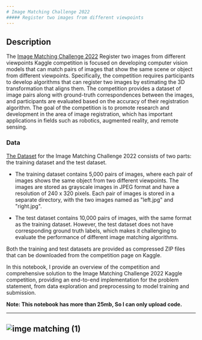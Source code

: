 ```yaml
---
# Image Matching Challenge 2022
##### Register two images from different viewpoints
---
```


## **Description**
The [Image Matching Challenge 2022](https://www.kaggle.com/competitions/image-matching-challenge-2022/overview) Register two images from different viewpoints Kaggle competition is focused on developing computer vision models that can match pairs of images that show the same scene or object from different viewpoints. Specifically, the competition requires participants to develop algorithms that can register two images by estimating the 3D transformation that aligns them. The competition provides a dataset of image pairs along with ground-truth correspondences between the images, and participants are evaluated based on the accuracy of their registration algorithm. The goal of the competition is to promote research and development in the area of image registration, which has important applications in fields such as robotics, augmented reality, and remote sensing.

### **Data**

[The Dataset](https://www.kaggle.com/competitions/image-matching-challenge-2022/data) for the Image Matching Challenge 2022 consists of two parts: the training dataset and the test dataset.

- The training dataset contains 5,000 pairs of images, where each pair of images shows the same object from two different viewpoints. The images are stored as grayscale images in JPEG format and have a resolution of 240 x 320 pixels. Each pair of images is stored in a separate directory, with the two images named as "left.jpg" and "right.jpg".

- The test dataset contains 10,000 pairs of images, with the same format as the training dataset. However, the test dataset does not have corresponding ground truth labels, which makes it challenging to evaluate the performance of different image matching algorithms.

Both the training and test datasets are provided as compressed ZIP files that can be downloaded from the competition page on Kaggle.

In this notebook, I provide an overview of the competition and comprehensive solution to the Image Matching Challenge 2022 Kaggle competition, providing an end-to-end implementation for the problem statement, from data exploration and preprocessing to model training and submission.

**Note: This notebook has more than 25mb, So I can only upload code.**


---
![imge matching (1)](https://user-images.githubusercontent.com/109660074/234576515-f99972f7-ccc2-405c-86fb-c91b316e7c32.jpg)
---



